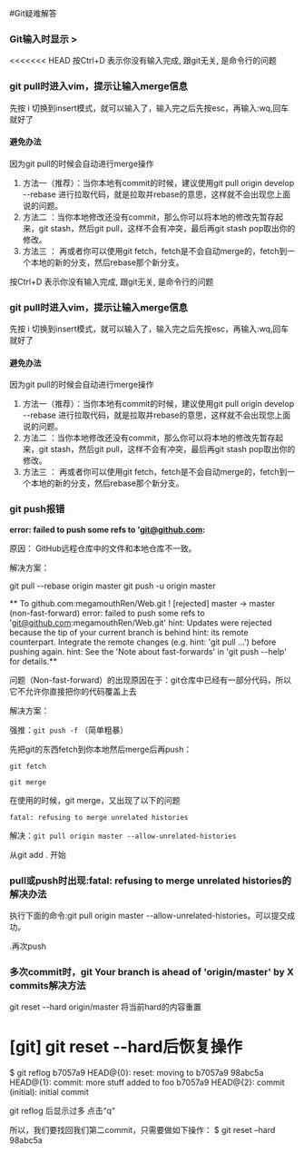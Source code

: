 #Git疑难解答
### Git输入时显示 >
<<<<<<< HEAD
  按Ctrl+D   表示你没有输入完成, 跟git无关, 是命令行的问题
### git pull时进入vim，提示让输入merge信息
  先按 i 切换到insert模式，就可以输入了，输入完之后先按esc，再输入:wq,回车就好了
#### 避免办法
  因为git pull的时候会自动进行merge操作
1. 方法一（推荐）：当你本地有commit的时候，建议使用git pull origin develop --rebase 进行拉取代码，就是拉取并rebase的意思，这样就不会出现您上面说的问题。
2. 方法二 ：当你本地修改还没有commit，那么你可以将本地的修改先暂存起来，git stash，然后git pull，这样不会有冲突，最后再git stash pop取出你的修改。
3. 方法三 ： 再或者你可以使用git fetch，fetch是不会自动merge的，fetch到一个本地的新的分支，然后rebase那个新分支。

  按Ctrl+D   表示你没有输入完成, 跟git无关, 是命令行的问题

### git pull时进入vim，提示让输入merge信息

  先按 i 切换到insert模式，就可以输入了，输入完之后先按esc，再输入:wq,回车就好了

#### 避免办法

  因为git pull的时候会自动进行merge操作

1. 方法一（推荐）：当你本地有commit的时候，建议使用git pull origin develop --rebase 进行拉取代码，就是拉取并rebase的意思，这样就不会出现您上面说的问题。
2. 方法二 ：当你本地修改还没有commit，那么你可以将本地的修改先暂存起来，git stash，然后git pull，这样不会有冲突，最后再git stash pop取出你的修改。
3. 方法三 ： 再或者你可以使用git fetch，fetch是不会自动merge的，fetch到一个本地的新的分支，然后rebase那个新分支。

### git push报错

**error: failed to push some refs to 'git@github.com:**

原因： 
GitHub远程仓库中的文件和本地仓库不一致。

解决方案：

 git pull --rebase origin master
 git push -u origin master

** To github.com:megamouthRen/Web.git
 ! [rejected]        master -> master (non-fast-forward)
error: failed to push some refs to 'git@github.com:megamouthRen/Web.git'
hint: Updates were rejected because the tip of your current branch is behind
hint: its remote counterpart. Integrate the remote changes (e.g.
hint: 'git pull ...') before pushing again.
hint: See the 'Note about fast-forwards' in 'git push --help' for details.**

问题（Non-fast-forward）的出现原因在于：git仓库中已经有一部分代码，所以它不允许你直接把你的代码覆盖上去

解决方案：

强推：`git push -f` （简单粗暴）

先把git的东西fetch到你本地然后merge后再push：

``git fetch``

``git merge``

在使用的时候，git merge，又出现了以下的问题

``fatal: refusing to merge unrelated histories``

解决：`git pull origin master --allow-unrelated-histories `

从git add . 开始

### pull或push时出现:fatal: refusing to merge unrelated histories的解决办法

执行下面的命令:git pull origin master --allow-unrelated-histories。可以提交成功。

.再次push

### 多次commit时，git Your branch is ahead of 'origin/master' by X commits解决方法

git reset --hard origin/master        将当前hard的内容重置

# [git] git reset --hard后恢复操作

$ git reflog
b7057a9 HEAD@{0}: reset: moving to b7057a9
98abc5a HEAD@{1}: commit: more stuff added to foo
b7057a9 HEAD@{2}: commit (initial): initial commit



git reflog 后显示过多 点击“q“

所以，我们要找回我们第二commit，只需要做如下操作：
$ git reset –hard 98abc5a